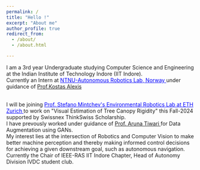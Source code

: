 ```yaml
---
permalink: /
title: "Hello !" 
excerpt: "About me"
author_profile: true
redirect_from: 
  - /about/
  - /about.html

--- 
```



<div class="about_image">

  I am a 3rd year Undergraduate studying Computer Science and Engineering at the Indian Institute of Technology Indore (IIT Indore).
  <br>
  Currently an Intern at <a href="https://www.autonomousrobotslab.com/"  style="font-family: inherit;color: blue;" >NTNU-Autonomous Robotics Lab, Norway </a> under guidance of <a href="http://www.kostasalexis.com/">Prof.Kostas Alexis </a>

  <br>
  I will be joining <a href="https://usys.ethz.ch/en/people/profile.MjczNjI4.TGlzdC8yODUyLDMyMDE5NzIyMg==.html" style="font-family: inherit;color: blue;"> Prof. Stefano Mintchev's Environmental Robotics Lab at ETH Zurich </a> to work on "Visual Estimation of Tree Canopy Rigidity" this Fall-2024 supported by Swissnex ThinkSwiss Scholarship.

  <br>
  I have prevously worked under guidance of <a href="https://www.iiti.ac.in/people/~artiwari/">Prof. Aruna Tiwari </a> for Data Augmentation using GANs.

  <br>
  My interest lies at the intersection of Robotics and Computer Vision to make better machine perception and thereby making informed control decisions for achieving a given downstream goal, such as autonomous navigation.
  
  <br>
  Currently the Chair of IEEE-RAS IIT Indore Chapter, Head of Autonomy Division IVDC student club.

  


</div>
